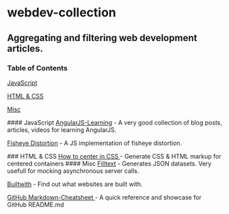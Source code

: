# webdev-collection

## Aggregating and filtering web development articles.


### Table of Contents  
[JavaScript](#js)

[HTML & CSS](#html) 

[Misc](#misc)

<a name="js" />
#### JavaScript
<a href="https://github.com/jmcunningham/AngularJS-Learning">AngularJS-Learning</a> - A very good collection of blog posts, articles, videos for learning AngularJS.

<a href="http://bost.ocks.org/mike/fisheye/">Fisheye Distortion</a> - A JS implementation of fisheye distortion.


<a name="html" />
### HTML & CSS
<a href="http://howtocenterincss.com/"> How to center in CSS </a> - Generate CSS & HTML markup for centered containers


<a name="misc" />
#### Misc
<a href="http://www.filltext.com/">Filltext</a> - Generates JSON datasets. Very usefull for mocking asynchronous server calls.

<a href="https://builtwith.com/">Builtwith</a> - Find out what websites are built with.

<a href="https://github.com/adam-p/markdown-here/wiki/Markdown-Cheatsheet"/> GitHub Markdown-Cheatsheet </a> - A quick reference and showcase for GitHub README.md


